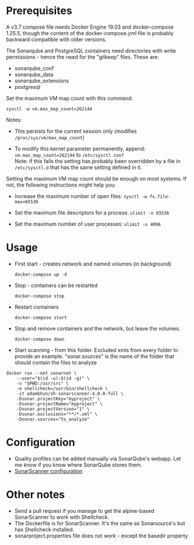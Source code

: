 # Prerequisites

A v3.7 compose file needs Docker Engine 19.03 and docker-compose 1.25.5, though the content of the
 docker-compose.yml file is probably backward compatible with older versions.


The Sonarqube and PostgreSQL containers need directories with write permissions - hence the need for the "gitkeep" 
files. These are:

* sonarqube_conf
* sonarqube_data
* sonarqube_extensions
* postgresql


Set the maximum VM map count with this command:

`sysctl -w vm.max_map_count=262144`


Notes:

* This persists for the current session only (modifies `/proc/sys/vm/max_map_count`)

* To modify this kernel parameter permanently, append: `vm.max_map_count=262144` to `/etc/sysctl.conf`
		<br> Note: if this fails the setting has probably been overridden by a file in `/etc/sysctl.d`
		that has the same setting defined in it.

Setting the maximum VM map count should be enough on most systems. If not, the following instructions might help you:

* Increase the maximum number of open files:
		`sysctl -w fs.file-max=65536`

* Set the maximum file descriptors for a process:
		`ulimit -n 65536`

* Set the maximum number of user processes:
		`ulimit -u 4096`

# Usage

* First start - creates network and named volumes (in background)

	`docker-compose up -d`
* Stop - containers can be restarted

	`docker-compose stop`
* Restart containers

	`docker-compose start`
* Stop and remove containers and the network, but leave the volumes.

	`docker-compose down`
* Start scanning - from this folder. Excluded xmls from every folder to provide an example.
 "sonar.sources" is the name of the folder that should contain the files to analyze


```
docker run --net sonarnet \
	--user="$(id -u):$(id -g)" \
	-v "$PWD:/usr/src" \
	-e shellcheck=/usr/bin/shellcheck \
	-it adambhun/sh-sonarscanner-4.0.0-full \
	-Dsonar.projectKey="myproject" \
	-Dsonar.projectName="myproject" \
	-Dsonar.projectVersion="1" \
	-Dsonar.exclusions="**/*.xml" \
	-Dsonar.sources="to_analyze"
```


# Configuration

* Quality profiles can be added manually via SonarQube's webapp. Let me know if you know where SonarQube stores them.
* [SonarScanner configuration](https://docs.sonarqube.org/latest/analysis/analysis-parameters/)


# Other notes

* Send a pull request if you manage to get the alpine-based SonarScanner to work with Shellcheck.
* The Dockerfile is for SonarScanner. It's the same as Sonarsource's but has Shellcheck installed.
* sonarproject.properties file does not work - except the basedir property
